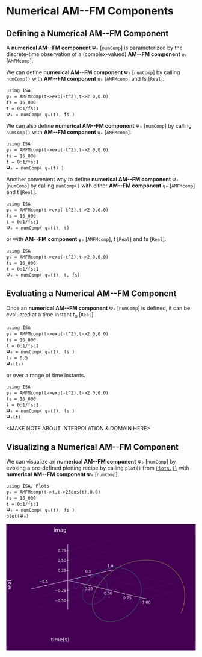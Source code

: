 # Numerical AM--FM Components

## Defining a Numerical AM--FM Component

A **numerical AM--FM component** `𝚿₀` [`numComp`] is parameterized by the discrete-time observation of a (complex-valued) **AM--FM component** `ψ₀` [`AMFMcomp`].

We can define **numerical AM--FM component** `𝚿₀` [`numComp`]
by calling `numComp()` with **AM--FM component** `ψ₀` [`AMFMcomp`] and fs [`Real`].
```@example
using ISA
ψ₀ = AMFMcomp(t->exp(-t^2),t->2.0,0.0)
fs = 16_000
t = 0:1/fs:1
𝚿₀ = numComp( ψ₀(t), fs )
```

We can also define **numerical AM--FM component** `𝚿₀` [`numComp`] by calling `numComp()` with **AM--FM component** `ψ₀` [`AMFMcomp`].
```@example
using ISA
ψ₀ = AMFMcomp(t->exp(-t^2),t->2.0,0.0)
fs = 16_000
t = 0:1/fs:1
𝚿₀ = numComp( ψ₀(t) )
```
Another convenient way to define **numerical AM--FM component** `𝚿₀` [`numComp`] by calling `numComp()` with either **AM--FM component** `ψ₀` [`AMFMcomp`] and t [`Real`].
```@example
using ISA
ψ₀ = AMFMcomp(t->exp(-t^2),t->2.0,0.0)
fs = 16_000
t = 0:1/fs:1
𝚿₀ = numComp( ψ₀(t), t)
```
or with **AM--FM component** `ψ₀` [`AMFMcomp`], t [`Real`] and
fs [`Real`].
```@example
using ISA
ψ₀ = AMFMcomp(t->exp(-t^2),t->2.0,0.0)
fs = 16_000
t = 0:1/fs:1
𝚿₀ = numComp( ψ₀(t), t, fs)
```

## Evaluating a Numerical AM--FM Component
Once an  **numerical AM--FM component** `𝚿₀` [`numComp`] is defined, it can be evaluated at
a time instant $t_0$ [`Real`]
```@example
using ISA
ψ₀ = AMFMcomp(t->exp(-t^2),t->2.0,0.0)
fs = 16_000
t = 0:1/fs:1
𝚿₀ = numComp( ψ₀(t), fs )
t₀ = 0.5
𝚿₀(t₀)
```
or over a range of time instants.
```@example
using ISA
ψ₀ = AMFMcomp(t->exp(-t^2),t->2.0,0.0)
fs = 16_000
t = 0:1/fs:1
𝚿₀ = numComp( ψ₀(t), fs )
𝚿₀(t)
```

<MAKE NOTE ABOUT INTERPOLATION & DOMAIN HERE>

## Visualizing a Numerical AM--FM Component

We can visualize an  **numerical AM--FM component** `𝚿₀` [`numComp`] by evoking a pre-defined plotting recipe by calling `plot()` from [`Plots.jl`](http://docs.juliaplots.org/latest/) with **numerical AM--FM component** `𝚿₀` [`numComp`].

```@example
using ISA, Plots
ψ₀ = AMFMcomp(t->t,t->25cos(t),0.0)
fs = 16_000
t = 0:1/fs:1
𝚿₀ = numComp( ψ₀(t), fs )
plot(𝚿₀)
```
![](https://raw.githubusercontent.com/NMSU-ISA/ISA/master/docs/src/assets/IS_num_exAMFMcomp1.png)
